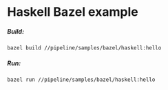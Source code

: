 # Haskell Bazel example

##### Build:

    bazel build //pipeline/samples/bazel/haskell:hello
    
##### Run:

    bazel run //pipeline/samples/bazel/haskell:hello
